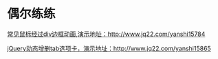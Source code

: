 
# 偶尔练练
[常见鼠标经过div边框动画,演示地址：](http://www.jq22.com/yanshi15784)http://www.jq22.com/yanshi15784

[jQuery动态增删tab选项卡，演示地址：](http://www.jq22.com/yanshi15865)http://www.jq22.com/yanshi15865